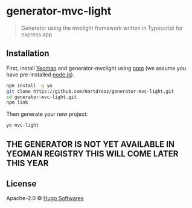 # generator-mvc-light

> Generator using the mvclight framework written in Typescript for express app

## Installation

First, install [Yeoman](http://yeoman.io) and generator-mvclight using [npm](https://www.npmjs.com/) (we assume you have pre-installed [node.js](https://nodejs.org/)).

```bash
npm install -g yo
git clone https://github.com/Hartdrooz/generator-mvc-light.git
cd generator-mvc-light.git
npm link
```

Then generate your new project:

```bash
yo mvc-light
```

## THE GENERATOR IS NOT YET AVAILABLE IN YEOMAN REGISTRY THIS WILL COME LATER THIS YEAR

## License

Apache-2.0 © [Hugo Softwares](www.hugosoftwares.com)
